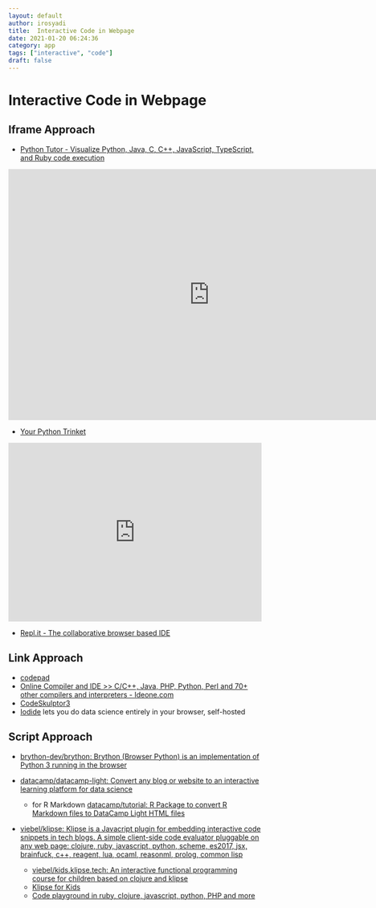 ```yaml
---
layout: default
author: irosyadi
title:  Interactive Code in Webpage
date: 2021-01-20 06:24:36
category: app
tags: ["interactive", "code"]
draft: false
---
```


# Interactive Code in Webpage

## Iframe Approach
- [Python Tutor - Visualize Python, Java, C, C++, JavaScript, TypeScript, and Ruby code execution](http://pythontutor.com/)
<iframe width="800" height="500" frameborder="0" src="http://pythontutor.com/iframe-embed.html#code=def%20listSum%28numbers%29%3A%0A%20%20if%20not%20numbers%3A%0A%20%20%20%20return%200%0A%20%20else%3A%0A%20%20%20%20%28f,%20rest%29%20%3D%20numbers%0A%20%20%20%20return%20f%20%2B%20listSum%28rest%29%0A%0AmyList%20%3D%20%281,%20%282,%20%283,%20None%29%29%29%0Atotal%20%3D%20listSum%28myList%29&codeDivHeight=400&codeDivWidth=350&cumulative=false&curInstr=0&heapPrimitives=nevernest&origin=opt-frontend.js&py=3&rawInputLstJSON=%5B%5D&textReferences=false"> </iframe>

- [Your Python Trinket](https://trinket.io/python)
<iframe src="https://trinket.io/embed/python/3f5d48e981" width="100%" height="356" frameborder="0" marginwidth="0" marginheight="0" allowfullscreen></iframe>

- [Repl.it - The collaborative browser based IDE](https://repl.it/)

## Link Approach
- [codepad](http://codepad.org/)
- [Online Compiler and IDE >> C/C++, Java, PHP, Python, Perl and 70+ other compilers and interpreters - Ideone.com](https://www.ideone.com/)
- [CodeSkulptor3](https://py3.codeskulptor.org/)
- [Iodide](https://alpha.iodide.io/) lets you do data science  entirely in your browser, self-hosted


## Script Approach
- [brython-dev/brython: Brython (Browser Python) is an implementation of Python 3 running in the browser](https://github.com/brython-dev/brython)

- [datacamp/datacamp-light: Convert any blog or website to an interactive learning platform for data science](https://github.com/datacamp/datacamp-light)
    - for R Markdown [datacamp/tutorial: R Package to convert R Markdown files to DataCamp Light HTML files](https://github.com/datacamp/tutorial)


- [viebel/klipse: Klipse is a Javacript plugin for embedding interactive code snippets in tech blogs. A simple client-side code evaluator pluggable on any web page: clojure, ruby, javascript, python, scheme, es2017, jsx, brainfuck, c++, reagent, lua, ocaml, reasonml, prolog, common lisp](https://github.com/viebel/klipse)
    * [viebel/kids.klipse.tech: An interactive functional programming course for children based on clojure and klipse](https://github.com/viebel/kids.klipse.tech)
    * [Klipse for Kids](http://kids.klipse.tech/)
    * [Code playground in ruby, clojure, javascript, python, PHP and more](https://blog.klipse.tech/klipse/2016/09/09/klipse-languages.html)
